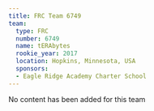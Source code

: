 ```yaml
---
title: FRC Team 6749
team:
  type: FRC
  number: 6749
  name: tERAbytes
  rookie_year: 2017
  location: Hopkins, Minnesota, USA
  sponsors:
  - Eagle Ridge Academy Charter School
---
```


No content has been added for this team